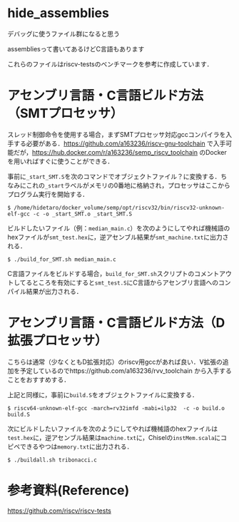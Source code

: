 # hide_assemblies
デバッグに使うファイル群になると思う

assembliesって書いてあるけどC言語もあります

これらのファイルはriscv-testsのベンチマークを参考に作成しています．

# アセンブリ言語・C言語ビルド方法（SMTプロセッサ）
スレッド制御命令を使用する場合，まずSMTプロセッサ対応gccコンパイラを入手する必要がある．https://github.com/a163236/riscv-gnu-toolchain で入手可能だが，https://hub.docker.com/r/a163236/semp_riscv_toolchain のDockerを用いればすぐに使うことができる．

事前に`_start_SMT.S`を次のコマンドでオブジェクトファイル？に変換する．ちなみにこれの`_start`ラベルがメモリの0番地に格納され，プロセッサはここからプログラム実行を開始する．
```
$ /home/hidetaro/docker_volume/semp/opt/riscv32/bin/riscv32-unknown-elf-gcc -c -o _start_SMT.o _start_SMT.S
```
ビルドしたいファイル（例：`median_main.c`）を次のようにしてやれば機械語のhexファイルが`smt_test.hex`に，逆アセンブル結果が`smt_machine.txt`に出力される．
```
$ ./build_for_SMT.sh median_main.c
```
C言語ファイルをビルドする場合，`build_for_SMT.sh`スクリプトのコメントアウトしてるところを有効にすると`smt_test.S`にC言語からアセンブリ言語へのコンパイル結果が出力される．

# アセンブリ言語・C言語ビルド方法（D拡張プロセッサ）
こちらは通常（少なくともD拡張対応）のriscv用gccがあれば良い．V拡張の追加を予定しているのでhttps://github.com/a163236/rvv_toolchain から入手することをおすすめする．

上記と同様に，事前に`build.S`をオブジェクトファイルに変換する．
```
$ riscv64-unknown-elf-gcc -march=rv32imfd -mabi=ilp32  -c -o build.o build.S
```
次にビルドしたいファイルを次のようにしてやれば機械語のhexファイルは`test.hex`に，逆アセンブル結果は`machine.txt`に，Chiselの`instMem.scala`にコピペできるやつは`memory.txt`に出力される．
```
$ ./buildall.sh tribonacci.c
```

# 参考資料(Reference)

https://github.com/riscv/riscv-tests